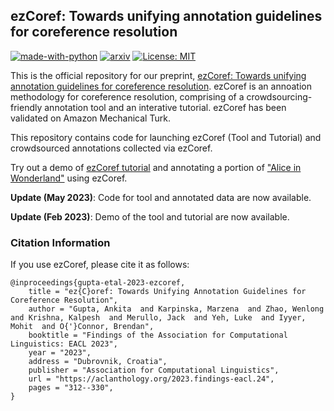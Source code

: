 ## ezCoref: Towards unifying annotation guidelines for coreference resolution

[![made-with-python](https://img.shields.io/badge/Made%20with-Python-red.svg)](#python)
[![arxiv](https://img.shields.io/badge/arXiv-2210.07188-b31b1b.svg)](https://arxiv.org/abs/2210.07188)
[![License: MIT](https://img.shields.io/badge/license-MIT-blue)](https://opensource.org/licenses/MIT)

This is the official repository for our preprint, [ezCoref: Towards unifying annotation guidelines for coreference resolution](https://aclanthology.org/2023.findings-eacl.24/). ezCoref is an annoation methodology for coreference resolution, comprising of a crowdsourcing-friendly annotation tool and an interative tutorial. ezCoref has been validated on Amazon Mechanical Turk.

This repository contains code for launching ezCoref (Tool and Tutorial) and crowdsourced annotations collected via ezCoref.

Try out a demo of [ezCoref tutorial](http://azkaban.cs.umass.edu:8876/tutorial) and annotating a portion of ["Alice in Wonderland"](http://azkaban.cs.umass.edu:8876/passage/?debugDoc=lb_11_alices_adventures_in_wonderland_brat_0&debugChunk=lb_11_alices_adventures_in_wonderland_brat_0_2) using ezCoref.

**Update (May 2023)**: Code for tool and annotated data are now available.

**Update (Feb 2023)**: Demo of the tool and tutorial are now available. 

### Citation Information
If you use ezCoref, please cite it as follows:
```
@inproceedings{gupta-etal-2023-ezcoref,
    title = "ez{C}oref: Towards Unifying Annotation Guidelines for Coreference Resolution",
    author = "Gupta, Ankita  and Karpinska, Marzena  and Zhao, Wenlong  and Krishna, Kalpesh  and Merullo, Jack  and Yeh, Luke  and Iyyer, Mohit  and O{'}Connor, Brendan",
    booktitle = "Findings of the Association for Computational Linguistics: EACL 2023",
    year = "2023",
    address = "Dubrovnik, Croatia",
    publisher = "Association for Computational Linguistics",
    url = "https://aclanthology.org/2023.findings-eacl.24",
    pages = "312--330",
}
```

